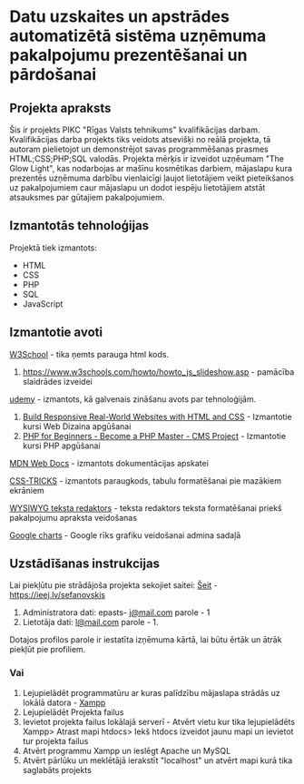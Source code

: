 # Datu uzskaites un apstrādes automatizētā sistēma uzņēmuma pakalpojumu prezentēšanai un pārdošanai

## Projekta apraksts
Šis ir projekts PIKC "Rīgas Valsts tehnikums" kvalifikācijas darbam. Kvalifikācijas darba projekts tiks veidots atsevišķi no reālā projekta, tā autoram pielietojot un demonstrējot savas programmēšanas prasmes HTML;CSS;PHP;SQL valodās. Projekta mērķis ir izveidot uzņēumam "The Glow Light", kas nodarbojas ar mašīnu kosmētikas darbiem, mājaslapu kura prezentēs uzņēmuma darbību vienlaicīgi ļaujot lietotājiem veikt pieteikšanos uz pakalpojumiem caur mājaslapu un dodot iespēju lietotājiem atstāt atsauksmes par gūtajiem pakalpojumiem.

## Izmantotās tehnoloģijas
Projektā tiek izmantots:
- HTML
- CSS
- PHP
- SQL
- JavaScript

## Izmantotie avoti
[W3School](https://www.w3schools.com/html/default.asp) - tika ņemts parauga html kods.
1. https://www.w3schools.com/howto/howto_js_slideshow.asp - pamācība slaidrādes izveidei

[udemy](udemy.com) - izmantots, kā galvenais zināšanu avots par tehnoloģijām.
 1. [Build Responsive Real-World Websites with HTML and CSS](https://www.udemy.com/course/design-and-develop-a-killer-website-with-html5-and-css3/) - Izmantotie kursi Web Dizaina apgūšanai
 2. [PHP for Beginners - Become a PHP Master - CMS Project](https://www.udemy.com/course/php-for-complete-beginners-includes-msql-object-oriented/) - Izmantotie kursi PHP apgūšanai

[MDN Web Docs](https://developer.mozilla.org/en-US/docs/Web) - izmantots dokumentācijas apskatei

[CSS-TRICKS](https://css-tricks.com/responsive-data-tables/) - izmantots paraugkods, tabulu formatēšanai pie mazākiem ekrāniem

[WYSIWYG teksta redaktors](https://summernote.org/) - teksta redaktors teksta formatēšanai priekš pakalpojumu apraksta veidošanas

[Google charts](https://developers.google.com/chart) - Google rīks grafiku veidošanai admina sadaļā



## Uzstādīšanas instrukcijas
Lai piekļūtu pie strādājoša projekta sekojiet saitei: [Šeit](https://kvaldarbstgl.000webhostapp.com/) - https://ieej.lv/sefanovskis
1. Administratora dati: epasts- j@mail.com parole - 1
2. Lietotāja dati: l@mail.com parole - 1.

Dotajos profilos parole ir iestatīta izņēmuma kārtā, lai būtu ērtāk un ātrāk piekļūt pie profiliem.

### Vai 
1. Lejupielādēt programmatūru ar kuras palīdzību mājaslapa strādās uz lokālā datora - [Xampp](https://www.apachefriends.org/index.html)
2. Lejupielādēt Projekta failus
3. Ievietot projekta failus lokālajā serverī - Atvērt vietu kur tika lejupielādēts Xampp> Atrast mapi htdocs> Iekš htdocs izveidot jaunu mapi un ievietot tur projekta failus
4. Atvērt programmu Xampp un ieslēgt Apache un MySQL
5. Atvērt pārlūku un meklētājā ierakstīt "localhost" un atvērt mapi kurā tika saglabāts projekts


